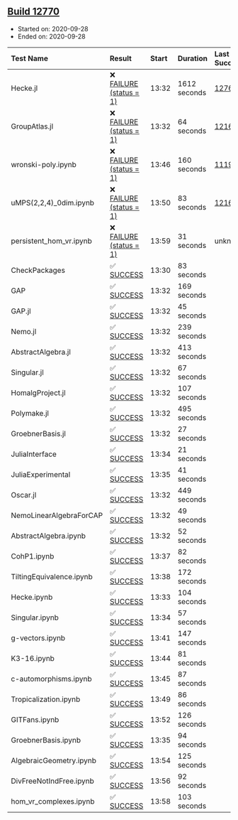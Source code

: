 ## [Build 12770](https://oscarci.mathematik.uni-kl.de/job/oscar/12770/)

* Started on: 2020-09-28
* Ended on: 2020-09-28

| Test Name    | Result | Start | Duration | Last Success | First Failure |
|:-------------|:-------|:------|:---------|:-------------|:--------------|
| Hecke.jl | ❌ [FAILURE (status = 1)](https://oscarci.mathematik.uni-kl.de/job/oscar/12770/artifact/logs/build-12770/Hecke.jl.log) | 13:32 | 1612 seconds | [12764](https://oscarci.mathematik.uni-kl.de/job/oscar/12764/) | [12765](https://oscarci.mathematik.uni-kl.de/job/oscar/12765/) |
| GroupAtlas.jl | ❌ [FAILURE (status = 1)](https://oscarci.mathematik.uni-kl.de/job/oscar/12770/artifact/logs/build-12770/GroupAtlas.jl.log) | 13:32 | 64 seconds | [12167](https://oscarci.mathematik.uni-kl.de/job/oscar/12167/) | [12168](https://oscarci.mathematik.uni-kl.de/job/oscar/12168/) |
| wronski-poly.ipynb | ❌ [FAILURE (status = 1)](https://oscarci.mathematik.uni-kl.de/job/oscar/12770/artifact/logs/build-12770/wronski-poly.ipynb.log) | 13:46 | 160 seconds | [11192](https://oscarci.mathematik.uni-kl.de/job/oscar/11192/) | [11193](https://oscarci.mathematik.uni-kl.de/job/oscar/11193/) |
| uMPS(2,2,4)_0dim.ipynb | ❌ [FAILURE (status = 1)](https://oscarci.mathematik.uni-kl.de/job/oscar/12770/artifact/logs/build-12770/uMPS-2-2-4-_0dim.ipynb.log) | 13:50 | 83 seconds | [12167](https://oscarci.mathematik.uni-kl.de/job/oscar/12167/) | [12168](https://oscarci.mathematik.uni-kl.de/job/oscar/12168/) |
| persistent_hom_vr.ipynb | ❌ [FAILURE (status = 1)](https://oscarci.mathematik.uni-kl.de/job/oscar/12770/artifact/logs/build-12770/persistent_hom_vr.ipynb.log) | 13:59 | 31 seconds | unknown | unknown |
| CheckPackages | ✅ [SUCCESS](https://oscarci.mathematik.uni-kl.de/job/oscar/12770/artifact/logs/build-12770/CheckPackages.log) | 13:30 | 83 seconds |  |  |
| GAP | ✅ [SUCCESS](https://oscarci.mathematik.uni-kl.de/job/oscar/12770/artifact/logs/build-12770/GAP.log) | 13:32 | 169 seconds |  |  |
| GAP.jl | ✅ [SUCCESS](https://oscarci.mathematik.uni-kl.de/job/oscar/12770/artifact/logs/build-12770/GAP.jl.log) | 13:32 | 45 seconds |  |  |
| Nemo.jl | ✅ [SUCCESS](https://oscarci.mathematik.uni-kl.de/job/oscar/12770/artifact/logs/build-12770/Nemo.jl.log) | 13:32 | 239 seconds |  |  |
| AbstractAlgebra.jl | ✅ [SUCCESS](https://oscarci.mathematik.uni-kl.de/job/oscar/12770/artifact/logs/build-12770/AbstractAlgebra.jl.log) | 13:32 | 413 seconds |  |  |
| Singular.jl | ✅ [SUCCESS](https://oscarci.mathematik.uni-kl.de/job/oscar/12770/artifact/logs/build-12770/Singular.jl.log) | 13:32 | 67 seconds |  |  |
| HomalgProject.jl | ✅ [SUCCESS](https://oscarci.mathematik.uni-kl.de/job/oscar/12770/artifact/logs/build-12770/HomalgProject.jl.log) | 13:32 | 107 seconds |  |  |
| Polymake.jl | ✅ [SUCCESS](https://oscarci.mathematik.uni-kl.de/job/oscar/12770/artifact/logs/build-12770/Polymake.jl.log) | 13:32 | 495 seconds |  |  |
| GroebnerBasis.jl | ✅ [SUCCESS](https://oscarci.mathematik.uni-kl.de/job/oscar/12770/artifact/logs/build-12770/GroebnerBasis.jl.log) | 13:32 | 27 seconds |  |  |
| JuliaInterface | ✅ [SUCCESS](https://oscarci.mathematik.uni-kl.de/job/oscar/12770/artifact/logs/build-12770/JuliaInterface.log) | 13:34 | 21 seconds |  |  |
| JuliaExperimental | ✅ [SUCCESS](https://oscarci.mathematik.uni-kl.de/job/oscar/12770/artifact/logs/build-12770/JuliaExperimental.log) | 13:35 | 41 seconds |  |  |
| Oscar.jl | ✅ [SUCCESS](https://oscarci.mathematik.uni-kl.de/job/oscar/12770/artifact/logs/build-12770/Oscar.jl.log) | 13:32 | 449 seconds |  |  |
| NemoLinearAlgebraForCAP | ✅ [SUCCESS](https://oscarci.mathematik.uni-kl.de/job/oscar/12770/artifact/logs/build-12770/NemoLinearAlgebraForCAP.log) | 13:32 | 49 seconds |  |  |
| AbstractAlgebra.ipynb | ✅ [SUCCESS](https://oscarci.mathematik.uni-kl.de/job/oscar/12770/artifact/logs/build-12770/AbstractAlgebra.ipynb.log) | 13:32 | 52 seconds |  |  |
| CohP1.ipynb | ✅ [SUCCESS](https://oscarci.mathematik.uni-kl.de/job/oscar/12770/artifact/logs/build-12770/CohP1.ipynb.log) | 13:37 | 82 seconds |  |  |
| TiltingEquivalence.ipynb | ✅ [SUCCESS](https://oscarci.mathematik.uni-kl.de/job/oscar/12770/artifact/logs/build-12770/TiltingEquivalence.ipynb.log) | 13:38 | 172 seconds |  |  |
| Hecke.ipynb | ✅ [SUCCESS](https://oscarci.mathematik.uni-kl.de/job/oscar/12770/artifact/logs/build-12770/Hecke.ipynb.log) | 13:33 | 104 seconds |  |  |
| Singular.ipynb | ✅ [SUCCESS](https://oscarci.mathematik.uni-kl.de/job/oscar/12770/artifact/logs/build-12770/Singular.ipynb.log) | 13:34 | 57 seconds |  |  |
| g-vectors.ipynb | ✅ [SUCCESS](https://oscarci.mathematik.uni-kl.de/job/oscar/12770/artifact/logs/build-12770/g-vectors.ipynb.log) | 13:41 | 147 seconds |  |  |
| K3-16.ipynb | ✅ [SUCCESS](https://oscarci.mathematik.uni-kl.de/job/oscar/12770/artifact/logs/build-12770/K3-16.ipynb.log) | 13:44 | 81 seconds |  |  |
| c-automorphisms.ipynb | ✅ [SUCCESS](https://oscarci.mathematik.uni-kl.de/job/oscar/12770/artifact/logs/build-12770/c-automorphisms.ipynb.log) | 13:45 | 87 seconds |  |  |
| Tropicalization.ipynb | ✅ [SUCCESS](https://oscarci.mathematik.uni-kl.de/job/oscar/12770/artifact/logs/build-12770/Tropicalization.ipynb.log) | 13:49 | 86 seconds |  |  |
| GITFans.ipynb | ✅ [SUCCESS](https://oscarci.mathematik.uni-kl.de/job/oscar/12770/artifact/logs/build-12770/GITFans.ipynb.log) | 13:52 | 126 seconds |  |  |
| GroebnerBasis.ipynb | ✅ [SUCCESS](https://oscarci.mathematik.uni-kl.de/job/oscar/12770/artifact/logs/build-12770/GroebnerBasis.ipynb.log) | 13:35 | 94 seconds |  |  |
| AlgebraicGeometry.ipynb | ✅ [SUCCESS](https://oscarci.mathematik.uni-kl.de/job/oscar/12770/artifact/logs/build-12770/AlgebraicGeometry.ipynb.log) | 13:54 | 125 seconds |  |  |
| DivFreeNotIndFree.ipynb | ✅ [SUCCESS](https://oscarci.mathematik.uni-kl.de/job/oscar/12770/artifact/logs/build-12770/DivFreeNotIndFree.ipynb.log) | 13:56 | 92 seconds |  |  |
| hom_vr_complexes.ipynb | ✅ [SUCCESS](https://oscarci.mathematik.uni-kl.de/job/oscar/12770/artifact/logs/build-12770/hom_vr_complexes.ipynb.log) | 13:58 | 103 seconds |  |  |
